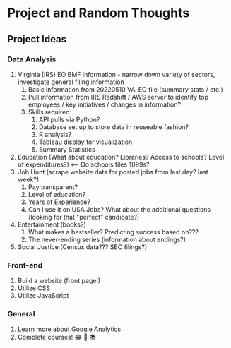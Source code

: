 # Project and Random Thoughts

## Project Ideas
### Data Analysis
1. Virginia (IRS) EO BMF information - narrow down variety of sectors, investigate general filing information
   1. Basic information from 20220510 VA_EO file (summary stats / etc.)
   2. Pull information from IRS Redshift / AWS server to identify top employees / key initiatives / changes in information?
   3. Skills required: 
      1. API pulls via Python?
      2. Database set up to store data in reuseable fashion?
      3. R analysis?
      4. Tableau display for visualization 
      5. Summary Statistics
2. Education (What about education? Libraries? Access to schools? Level of expenditures?) <-- Do schools files 1099s? 
3. Job Hunt (scrape website data for posted jobs from last day? last week?)
   1. Pay transparent?
   2. Level of education?
   3. Years of Experience?
   4. Can I use it on USA Jobs? What about the additional questions (looking for that "perfect" candidate?)
4. Entertainment (books?)
   1. What makes a bestseller? Predicting success based on???
   2. The never-ending series (information about endings?)
5. Social Justice (Census data??? SEC filings?)

### Front-end
1. Build a website (front page!)
2. Utilize CSS
3. Utilize JavaScript

### General
1. Learn more about Google Analytics
2. Complete courses! 😂 🍎 📚
